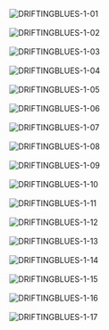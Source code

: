 <a><img src="https://i.postimg.cc/C5f1GrHh/DRIFTINGBLUES-1-01.png" alt="DRIFTINGBLUES-1-01"/></a><br/><br/>
<a><img src="https://i.postimg.cc/hhWGp8p9/DRIFTINGBLUES-1-02.png" alt="DRIFTINGBLUES-1-02"/></a><br/><br/>
<a><img src="https://i.postimg.cc/kgyxRDgj/DRIFTINGBLUES-1-03.png" alt="DRIFTINGBLUES-1-03"/></a><br/><br/>
<a><img src="https://i.postimg.cc/vmH5rM1G/DRIFTINGBLUES-1-04.png" alt="DRIFTINGBLUES-1-04"/></a><br/><br/>
<a><img src="https://i.postimg.cc/h4JbZS2j/DRIFTINGBLUES-1-05.png" alt="DRIFTINGBLUES-1-05"/></a><br/><br/>
<a><img src="https://i.postimg.cc/MTnRLDb4/DRIFTINGBLUES-1-06.png" alt="DRIFTINGBLUES-1-06"/></a><br/><br/>
<a><img src="https://i.postimg.cc/fRscbYDt/DRIFTINGBLUES-1-07.png" alt="DRIFTINGBLUES-1-07"/></a><br/><br/>
<a><img src="https://i.postimg.cc/CKPkJtDk/DRIFTINGBLUES-1-08.png" alt="DRIFTINGBLUES-1-08"/></a><br/><br/>
<a><img src="https://i.postimg.cc/8PMdDZQg/DRIFTINGBLUES-1-09.png" alt="DRIFTINGBLUES-1-09"/></a><br/><br/>
<a><img src="https://i.postimg.cc/05LGLL4C/DRIFTINGBLUES-1-10.png" alt="DRIFTINGBLUES-1-10"/></a><br/><br/>
<a><img src="https://i.postimg.cc/xCBHVz6d/DRIFTINGBLUES-1-11.png" alt="DRIFTINGBLUES-1-11"/></a><br/><br/>
<a><img src="https://i.postimg.cc/PJZDX57Q/DRIFTINGBLUES-1-12.png" alt="DRIFTINGBLUES-1-12"/></a><br/><br/>
<a><img src="https://i.postimg.cc/rytxCfpR/DRIFTINGBLUES-1-13.png" alt="DRIFTINGBLUES-1-13"/></a><br/><br/>
<a><img src="https://i.postimg.cc/YqKgXQ4n/DRIFTINGBLUES-1-14.png" alt="DRIFTINGBLUES-1-14"/></a><br/><br/>
<a><img src="https://i.postimg.cc/nhTDc53g/DRIFTINGBLUES-1-15.png" alt="DRIFTINGBLUES-1-15"/></a><br/><br/>
<a><img src="https://i.postimg.cc/jdHfBCPs/DRIFTINGBLUES-1-16.png" alt="DRIFTINGBLUES-1-16"/></a><br/><br/>
<a><img src="https://i.postimg.cc/6pBZKwfC/DRIFTINGBLUES-1-17.png" alt="DRIFTINGBLUES-1-17"/></a><br/><br/>
